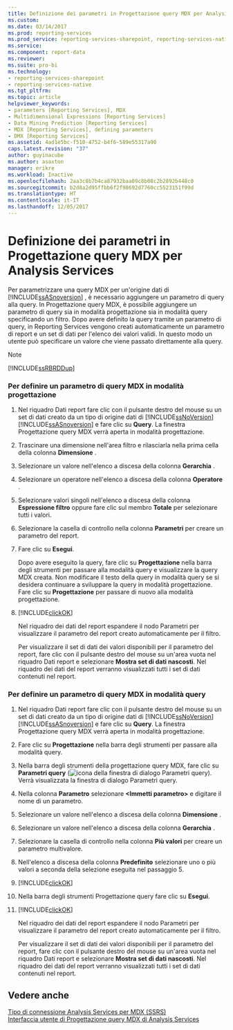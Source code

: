 ```yaml
---
title: Definizione dei parametri in Progettazione query MDX per Analysis Services | Microsoft Docs
ms.custom: 
ms.date: 03/14/2017
ms.prod: reporting-services
ms.prod_service: reporting-services-sharepoint, reporting-services-native
ms.service: 
ms.component: report-data
ms.reviewer: 
ms.suite: pro-bi
ms.technology:
- reporting-services-sharepoint
- reporting-services-native
ms.tgt_pltfrm: 
ms.topic: article
helpviewer_keywords:
- parameters [Reporting Services], MDX
- Multidimensional Expressions [Reporting Services]
- Data Mining Prediction [Reporting Services]
- MDX [Reporting Services], defining parameters
- DMX [Reporting Services]
ms.assetid: 4ad1e5bc-f510-4752-b4f6-589e55317a90
caps.latest.revision: "37"
author: guyinacube
ms.author: asaxton
manager: erikre
ms.workload: Inactive
ms.openlocfilehash: 2aa3c8b7b4ca87932baa09c8b08c2b2892b448c0
ms.sourcegitcommit: b2d8a2d95ffbb6f2f98692d7760cc5523151f99d
ms.translationtype: HT
ms.contentlocale: it-IT
ms.lasthandoff: 12/05/2017
---
```

# <a name="define-parameters-in-the-mdx-query-designer-for-analysis-services"></a>Definizione dei parametri in Progettazione query MDX per Analysis Services
  Per parametrizzare una query MDX per un'origine dati di [!INCLUDE[ssASnoversion](../../includes/ssasnoversion-md.md)] , è necessario aggiungere un parametro di query alla query. In Progettazione query MDX, è possibile aggiungere un parametro di query sia in modalità progettazione sia in modalità query specificando un filtro. Dopo avere definito la query tramite un parametro di query, in Reporting Services vengono creati automaticamente un parametro di report e un set di dati per l'elenco dei valori validi. In questo modo un utente può specificare un valore che viene passato direttamente alla query.  
  
> [!NOTE]  
>  [!INCLUDE[ssRBRDDup](../../includes/ssrbrddup-md.md)]  
  
### <a name="to-define-a-query-parameter-in-mdx-in-design-mode"></a>Per definire un parametro di query MDX in modalità progettazione  
  
1.  Nel riquadro Dati report fare clic con il pulsante destro del mouse su un set di dati creato da un tipo di origine dati di [!INCLUDE[ssNoVersion](../../includes/ssnoversion-md.md)] [!INCLUDE[ssASnoversion](../../includes/ssasnoversion-md.md)] e fare clic su **Query**. La finestra Progettazione query MDX verrà aperta in modalità progettazione.  
  
2.  Trascinare una dimensione nell'area filtro e rilasciarla nella prima cella della colonna **Dimensione** .  
  
3.  Selezionare un valore nell'elenco a discesa della colonna **Gerarchia** .  
  
4.  Selezionare un operatore nell'elenco a discesa della colonna **Operatore** .  
  
5.  Selezionare valori singoli nell'elenco a discesa della colonna **Espressione filtro** oppure fare clic sul membro **Totale** per selezionare tutti i valori.  
  
6.  Selezionare la casella di controllo nella colonna **Parametri** per creare un parametro del report.  
  
7.  Fare clic su **Esegui**.  
  
     Dopo avere eseguito la query, fare clic su **Progettazione** nella barra degli strumenti per passare alla modalità query e visualizzare la query MDX creata. Non modificare il testo della query in modalità query se si desidera continuare a sviluppare la query in modalità progettazione. Fare clic su **Progettazione** per passare di nuovo alla modalità progettazione.  
  
8.  [!INCLUDE[clickOK](../../includes/clickok-md.md)]  
  
     Nel riquadro dei dati del report espandere il nodo Parametri per visualizzare il parametro del report creato automaticamente per il filtro.  
  
     Per visualizzare il set di dati dei valori disponibili per il parametro del report, fare clic con il pulsante destro del mouse su un'area vuota nel riquadro Dati report e selezionare **Mostra set di dati nascosti**. Nel riquadro dei dati del report verranno visualizzati tutti i set di dati contenuti nel report.  
  
### <a name="to-define-a-query-parameter-in-mdx-in-query-mode"></a>Per definire un parametro di query MDX in modalità query  
  
1.  Nel riquadro Dati report fare clic con il pulsante destro del mouse su un set di dati creato da un tipo di origine dati di [!INCLUDE[ssNoVersion](../../includes/ssnoversion-md.md)] [!INCLUDE[ssASnoversion](../../includes/ssasnoversion-md.md)] e fare clic su **Query**. La finestra Progettazione query MDX verrà aperta in modalità progettazione.  
  
2.  Fare clic su **Progettazione** nella barra degli strumenti per passare alla modalità query.  
  
3.  Nella barra degli strumenti della progettazione query MDX, fare clic su **Parametri query** (![icona della finestra di dialogo Parametri query](../../reporting-services/report-data/media/iconqueryparameter.gif "icona della finestra di dialogo Parametri query")). Verrà visualizzata la finestra di dialogo Parametri query.  
  
4.  Nella colonna **Parametro** selezionare **\<Immetti parametro>** e digitare il nome di un parametro.  
  
5.  Selezionare un valore nell'elenco a discesa della colonna **Dimensione** .  
  
6.  Selezionare un valore nell'elenco a discesa della colonna **Gerarchia** .  
  
7.  Selezionare la casella di controllo nella colonna **Più valori** per creare un parametro multivalore.  
  
8.  Nell'elenco a discesa della colonna **Predefinito** selezionare uno o più valori a seconda della selezione eseguita nel passaggio 5.  
  
9. [!INCLUDE[clickOK](../../includes/clickok-md.md)]  
  
10. Nella barra degli strumenti Progettazione query fare clic su **Esegui**.  
  
11. [!INCLUDE[clickOK](../../includes/clickok-md.md)]  
  
     Nel riquadro dei dati del report espandere il nodo Parametri per visualizzare il parametro del report creato automaticamente per il filtro.  
  
     Per visualizzare il set di dati dei valori disponibili per il parametro del report, fare clic con il pulsante destro del mouse su un'area vuota nel riquadro Dati report e selezionare **Mostra set di dati nascosti**. Nel riquadro dei dati del report verranno visualizzati tutti i set di dati contenuti nel report.  
  
## <a name="see-also"></a>Vedere anche  
 [Tipo di connessione Analysis Services per MDX &#40;SSRS&#41;](../../reporting-services/report-data/analysis-services-connection-type-for-mdx-ssrs.md)   
 [Interfaccia utente di Progettazione query MDX di Analysis Services](../../reporting-services/report-data/analysis-services-mdx-query-designer-user-interface.md)  
  
  
